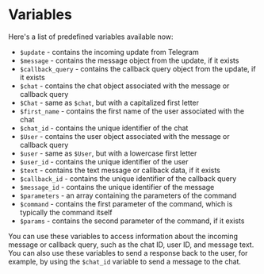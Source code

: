 # Variables

Here's a list of predefined variables available now:

- `$update` - contains the incoming update from Telegram
- `$message` - contains the message object from the update, if it exists
- `$callback_query` - contains the callback query object from the update, if it exists
- `$chat` - contains the chat object associated with the message or callback query
- `$Chat` - same as `$chat`, but with a capitalized first letter
- `$first_name` - contains the first name of the user associated with the chat
- `$chat_id` - contains the unique identifier of the chat
- `$User` - contains the user object associated with the message or callback query
- `$user` - same as `$User`, but with a lowercase first letter
- `$user_id` - contains the unique identifier of the user
- `$text` - contains the text message or callback data, if it exists
- `$callback_id` - contains the unique identifier of the callback query
- `$message_id` - contains the unique identifier of the message
- `$parameters` - an array containing the parameters of the command
- `$command` - contains the first parameter of the command, which is typically the command itself
- `$params` - contains the second parameter of the command, if it exists


You can use these variables to access information about the incoming message or callback query, such as the chat ID, user ID, and message text. You can also use these variables to send a response back to the user, for example, by using the `$chat_id` variable to send a message to the chat.
